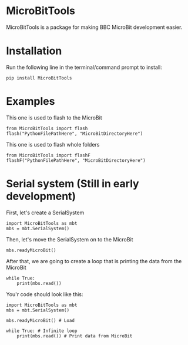 # MicroBitTools
MicroBitTools is a package for making BBC MicroBit development easier.

# Installation
Run the following line in the terminal/command prompt to install:

```pip install MicroBitTools```


# Examples
This one is used to flash to the MicroBit
```
from MicroBitTools import flash
flash("PythonFilePathHere", "MicroBitDirectoryHere")
```


This one is used to flash whole folders
```
from MicroBitTools import flashF
flashF("PythonFilePathHere", "MicroBitDirectoryHere")
```


# Serial system (Still in early development)
First, let's create a SerialSystem
```
import MicroBitTools as mbt
mbs = mbt.SerialSystem()
```
Then, let's move the SerialSystem on to the MicroBit
```
mbs.readyMicroBit()
```
After that, we are going to create a loop that is printing the data from the MicroBit
```
while True:
    print(mbs.read())
```
You'r code should look like this:
```
import MicroBitTools as mbt
mbs = mbt.SerialSystem()

mbs.readyMicroBit() # Load 

while True: # Infinite loop
    print(mbs.read()) # Print data from MicroBit
```